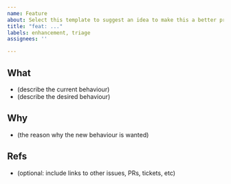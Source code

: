 ```yaml
---
name: Feature
about: Select this template to suggest an idea to make this a better project
title: "feat: ..."
labels: enhancement, triage
assignees: ''

---
```


## What

- (describe the current behaviour)
- (describe the desired behaviour)

## Why

- (the reason why the new behaviour is wanted)

## Refs

- (optional: include links to other issues, PRs, tickets, etc)
